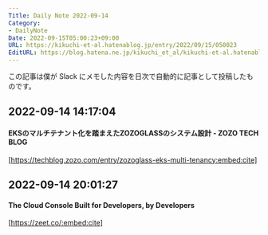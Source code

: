 ```yaml
---
Title: Daily Note 2022-09-14
Category:
- DailyNote
Date: 2022-09-15T05:00:23+09:00
URL: https://kikuchi-et-al.hatenablog.jp/entry/2022/09/15/050023
EditURL: https://blog.hatena.ne.jp/kikuchi_et_al/kikuchi-et-al.hatenablog.jp/atom/entry/4207112889918187619
---
```


この記事は僕が Slack にメモした内容を日次で自動的に記事として投稿したものです。

## 2022-09-14 14:17:04


#### EKSのマルチテナント化を踏まえたZOZOGLASSのシステム設計 - ZOZO TECH BLOG


[https://techblog.zozo.com/entry/zozoglass-eks-multi-tenancy:embed:cite]


## 2022-09-14 20:01:27


#### The Cloud Console Built for Developers, by Developers


[https://zeet.co/:embed:cite]



